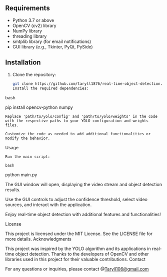 ## Requirements

- Python 3.7 or above
- OpenCV (cv2) library
- NumPy library
- threading library
- smtplib library (for email notifications)
- GUI library (e.g., Tkinter, PyQt, PySide)

## Installation

1. Clone the repository:

   ```bash
   git clone https://github.com/taryll1876/real-time-object-detection.git
   Install the required dependencies:

bash

pip install opencv-python numpy

    Replace 'path/to/yolo/config' and 'path/to/yolo/weights' in the code with the respective paths to your YOLO configuration and weights files.

    Customize the code as needed to add additional functionalities or modify the behavior.

Usage

    Run the main script:

    bash

python main.py

The GUI window will open, displaying the video stream and object detection results.

Use the GUI controls to adjust the confidence threshold, select video sources, and interact with the application.

Enjoy real-time object detection with additional features and functionalities!


License

This project is licensed under the MIT License. See the LICENSE file for more details.
Acknowledgments

This project was inspired by the YOLO algorithm and its applications in real-time object detection. Thanks to the developers of OpenCV and other libraries used in this project for their valuable contributions.
Contact

For any questions or inquiries, please contact @Taryll106@gmail.com


